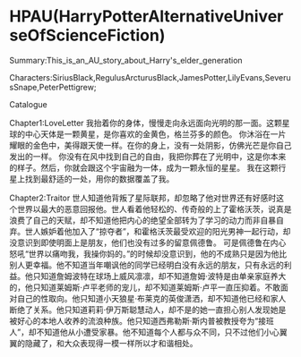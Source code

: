 # HPAU(HarryPotterAlternativeUniverseOfScienceFiction)
Summary:This_is_an_AU_story_about_Harry's_elder_generation

Characters:SiriusBlack,RegulusArcturusBlack,JamesPotter,LilyEvans,SeverusSnape,PeterPettigrew;

Catalogue

Chapter1:LoveLetter
我抬着你的身体，慢慢走向永远面向光明的那一面。这颗星球的中心天体是一颗黄星，是你喜欢的金黄色，格兰芬多的颜色。
你沐浴在一片耀眼的金色中，美得跟天使一样。在你的身上，没有一处阴影，仿佛光芒是你自己发出的一样。
你没有在风中找到自己的自由，我把你葬在了光明中，这是你本来的样子。然后，你就会跟这个宇宙融为一体，成为一颗永恒的星星。
我在这颗行星上找到最舒适的一处，用你的数据覆盖了我。

Chapter2:Traitor
世人知道他背叛了星际联邦，却忽略了他对世界还有好感时这个世界以最大的恶意回报他。世人看着他轻松的、传奇般的上了霍格沃茨，说真是浪费了自己的天赋，却不知道他把内心的绝望全部转为了学习的动力而非自暴自弃。世人嫉妒着他加入了“掠夺者”，和霍格沃茨最受欢迎的阳光男神一起行动，却没意识到即使明面上是朋友，他们也没有过多的留意佩德鲁。
可是佩德鲁在内心怒吼“世界以痛吻我，我操你妈的。”的时候却没意识到，他的不成熟只是因为他比别人更幸福。他不知道当年嘲讽他的同学已经明白没有永远的朋友，只有永远的利益。他只知道詹姆波特在球场上威风凛凛，却不知道詹姆·波特是由单亲家庭养大的，他只知道莱姆斯·卢平老师的宠儿，却不知道莱姆斯·卢平一直压抑着。不敢面对自己的性取向。他只知道小天狼星·布莱克的英俊潇洒，却不知道他已经和家人断绝了关系。他只知道莉莉·伊万斯聪慧动人，却不是的她一直担心别人发现她是被好心的本地人收养的流浪种族。他只知道西弗勒斯·斯内普被教授夸为“接班人”，却不知道他从小遭受家暴。他不知道每个人都与众不同，只不过他们小心翼翼的隐藏了，和大众表现得一模一样所以才和谐相处。
